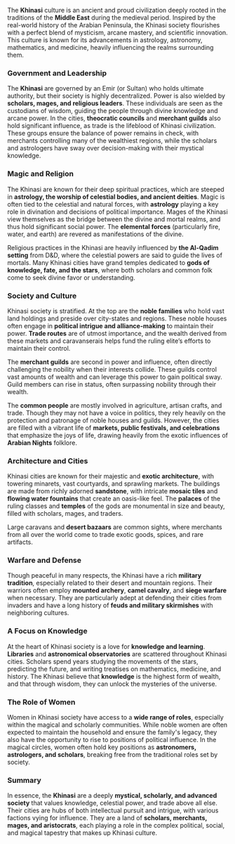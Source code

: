 
The **Khinasi** culture is an ancient and proud civilization deeply rooted in the traditions of the **Middle East** during the medieval period. Inspired by the real-world history of the Arabian Peninsula, the Khinasi society flourishes with a perfect blend of mysticism, arcane mastery, and scientific innovation. This culture is known for its advancements in astrology, astronomy, mathematics, and medicine, heavily influencing the realms surrounding them.

### Government and Leadership

The **Khinasi** are governed by an Emir (or Sultan) who holds ultimate authority, but their society is highly decentralized. Power is also wielded by **scholars, mages, and religious leaders**. These individuals are seen as the custodians of wisdom, guiding the people through divine knowledge and arcane power. In the cities, **theocratic councils** and **merchant guilds** also hold significant influence, as trade is the lifeblood of Khinasi civilization. These groups ensure the balance of power remains in check, with merchants controlling many of the wealthiest regions, while the scholars and astrologers have sway over decision-making with their mystical knowledge.

### Magic and Religion

The Khinasi are known for their deep spiritual practices, which are steeped in **astrology, the worship of celestial bodies, and ancient deities**. Magic is often tied to the celestial and natural forces, with **astrology** playing a key role in divination and decisions of political importance. Mages of the Khinasi view themselves as the bridge between the divine and mortal realms, and thus hold significant social power. The **elemental forces** (particularly fire, water, and earth) are revered as manifestations of the divine.

Religious practices in the Khinasi are heavily influenced by **the Al-Qadim setting** from D&D, where the celestial powers are said to guide the lives of mortals. Many Khinasi cities have grand temples dedicated to **gods of knowledge, fate, and the stars**, where both scholars and common folk come to seek divine favor or understanding.

### Society and Culture

Khinasi society is stratified. At the top are the **noble families** who hold vast land holdings and preside over city-states and regions. These noble houses often engage in **political intrigue and alliance-making** to maintain their power. **Trade routes** are of utmost importance, and the wealth derived from these markets and caravanserais helps fund the ruling elite’s efforts to maintain their control.

The **merchant guilds** are second in power and influence, often directly challenging the nobility when their interests collide. These guilds control vast amounts of wealth and can leverage this power to gain political sway. Guild members can rise in status, often surpassing nobility through their wealth.

The **common people** are mostly involved in agriculture, artisan crafts, and trade. Though they may not have a voice in politics, they rely heavily on the protection and patronage of noble houses and guilds. However, the cities are filled with a vibrant life of **markets, public festivals, and celebrations** that emphasize the joys of life, drawing heavily from the exotic influences of **Arabian Nights** folklore.

### Architecture and Cities

Khinasi cities are known for their majestic and **exotic architecture**, with towering minarets, vast courtyards, and sprawling markets. The buildings are made from richly adorned **sandstone**, with intricate **mosaic tiles** and **flowing water fountains** that create an oasis-like feel. The **palaces** of the ruling classes and **temples** of the gods are monumental in size and beauty, filled with scholars, mages, and traders.

Large caravans and **desert bazaars** are common sights, where merchants from all over the world come to trade exotic goods, spices, and rare artifacts.

### Warfare and Defense

Though peaceful in many respects, the Khinasi have a rich **military tradition**, especially related to their desert and mountain regions. Their warriors often employ **mounted archery**, **camel cavalry**, and **siege warfare** when necessary. They are particularly adept at defending their cities from invaders and have a long history of **feuds and military skirmishes** with neighboring cultures.

### A Focus on Knowledge

At the heart of Khinasi society is a love for **knowledge and learning**. **Libraries** and **astronomical observatories** are scattered throughout Khinasi cities. Scholars spend years studying the movements of the stars, predicting the future, and writing treatises on mathematics, medicine, and history. The Khinasi believe that **knowledge** is the highest form of wealth, and that through wisdom, they can unlock the mysteries of the universe.

### The Role of Women

Women in Khinasi society have access to a **wide range of roles**, especially within the magical and scholarly communities. While noble women are often expected to maintain the household and ensure the family's legacy, they also have the opportunity to rise to positions of political influence. In the magical circles, women often hold key positions as **astronomers, astrologers, and scholars**, breaking free from the traditional roles set by society.

### Summary

In essence, the **Khinasi** are a deeply **mystical, scholarly, and advanced society** that values knowledge, celestial power, and trade above all else. Their cities are hubs of both intellectual pursuit and intrigue, with various factions vying for influence. They are a land of **scholars, merchants, mages, and aristocrats**, each playing a role in the complex political, social, and magical tapestry that makes up Khinasi culture.